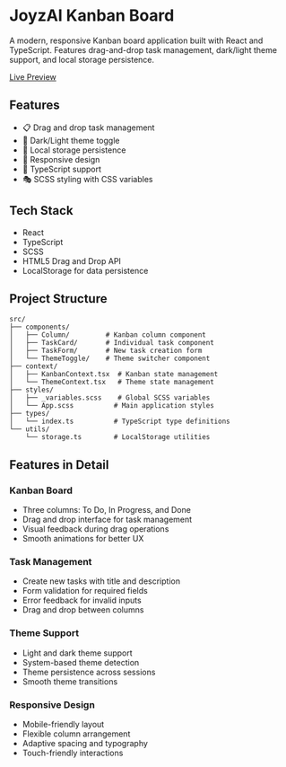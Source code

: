 # JoyzAI Kanban Board

A modern, responsive Kanban board application built with React and TypeScript. Features drag-and-drop task management, dark/light theme support, and local storage persistence.

[Live Preview](https://joyzai-kabana-board.netlify.app/)

## Features

- 📋 Drag and drop task management
- 🎨 Dark/Light theme toggle
- 💾 Local storage persistence
- 📱 Responsive design
- 🎯 TypeScript support
- 🎭 SCSS styling with CSS variables

## Tech Stack

- React
- TypeScript
- SCSS
- HTML5 Drag and Drop API
- LocalStorage for data persistence

## Project Structure

```
src/
├── components/
│   ├── Column/         # Kanban column component
│   ├── TaskCard/       # Individual task component
│   ├── TaskForm/       # New task creation form
│   └── ThemeToggle/    # Theme switcher component
├── context/
│   ├── KanbanContext.tsx  # Kanban state management
│   └── ThemeContext.tsx   # Theme state management
├── styles/
│   ├── _variables.scss    # Global SCSS variables
│   └── App.scss          # Main application styles
├── types/
│   └── index.ts          # TypeScript type definitions
└── utils/
    └── storage.ts        # LocalStorage utilities
```

## Features in Detail

### Kanban Board
- Three columns: To Do, In Progress, and Done
- Drag and drop interface for task management
- Visual feedback during drag operations
- Smooth animations for better UX

### Task Management
- Create new tasks with title and description
- Form validation for required fields
- Error feedback for invalid inputs
- Drag and drop between columns

### Theme Support
- Light and dark theme support
- System-based theme detection
- Theme persistence across sessions
- Smooth theme transitions

### Responsive Design
- Mobile-friendly layout
- Flexible column arrangement
- Adaptive spacing and typography
- Touch-friendly interactions
